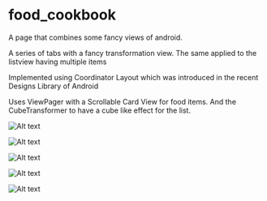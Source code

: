 # food_cookbook
A page that combines some fancy views of android.

A series of tabs with a fancy transformation view. The same applied to the listview having multiple items

Implemented using Coordinator Layout which was introduced in the recent Designs Library of Android

Uses ViewPager with a Scrollable Card View for food items. And the CubeTransformer to have a cube like effect for the list.

![Alt text](/app/src/main/res/drawable/image7.png?raw=true "Optional Title")


![Alt text](/app/src/main/res/drawable/image8.png?raw=true "Optional Title")


![Alt text](/app/src/main/res/drawable/image1.png?raw=true "Optional Title")


![Alt text](/app/src/main/res/drawable/image5.png?raw=true "Optional Title")


![Alt text](/app/src/main/res/drawable/image2.png?raw=true "Optional Title")
